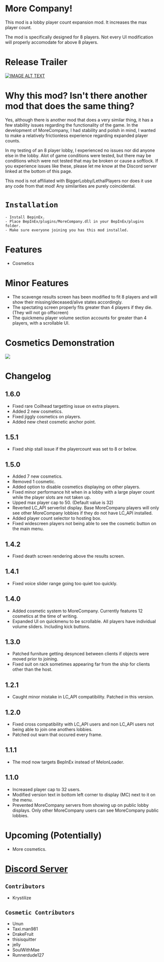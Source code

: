 # More Company!

This mod is a lobby player count expansion mod. It increases the max player count.

The mod is specifically designed for 8 players. Not every UI modification will properly accomodate for above 8 players.

# Release Trailer
[![IMAGE ALT TEXT](http://img.youtube.com/vi/yHxU4YrA8Ag/0.jpg)](http://www.youtube.com/watch?v=yHxU4YrA8Ag "More Company Launch Trailer")

# Why this mod? Isn't there another mod that does the same thing?
Yes, although there is another mod that does a very similar thing, it has a few stability issues regarding the functionality of the game. In the development of MoreCompany, I had stability and polish in mind, I wanted to make a relatively frictionless experience regarding expanded player counts.

In my testing of an 8 player lobby, I experienced no issues nor did anyone else in the lobby. Alot of game conditions were tested, but there may be conditions which were not tested that may be broken or cause a softlock. If you experience issues like these, please let me know at the Discord server linked at the bottom of this page.

This mod is not affiliated with BiggerLobby/LethalPlayers nor does it use any code from that mod! Any similarities are purely coincidental.

# ``Installation``
```
- Install BepinEx.
- Place BepInEx/plugins/MoreCompany.dll in your BepInEx/plugins folder.
- Make sure everyone joining you has this mod installed.
```

# Features
- Cosmetics

# Minor Features
- The scavenge results screen has been modified to fit 8 players and will show their missing/deceased/alive states accordingly.
- The spectating screen properly fits greater than 4 players if they die. (They will not go offscreen)
- The quickmenu player volume section accounts for greater than 4 players, with a scrollable UI.

# Cosmetics Demonstration
![](https://cdn.discordapp.com/attachments/1121903172189962272/1177369023822970950/ezgif.com-video-to-gif.gif?ex=65724159&is=655fcc59&hm=92ccdc457dbba7b97f2e84169b3826064a7d1be6544846abe05f7531180bab47&)

# Changelog
## 1.6.0
- Fixed rare Coilhead targetting issue on extra players.
- Added 2 new cosmetics.
- Fixed jiggly cosmetics on players.
- Added new chest cosmetic anchor point.

## 1.5.1
- Fixed ship stall issue if the playercount was set to 8 or below.

## 1.5.0
- Added 7 new cosmetics.
- Removed 1 cosmetic.
- Added option to disable cosmetics displaying on other players.
- Fixed minor performance hit when in a lobby with a large player count while the player slots are not taken up.
- Upped max player cap to 50. (Default value is 32)
- Reverted LC_API serverlist display. Base MoreCompany players will only see other MoreCompany lobbies if they do not have LC_API installed.
- Added player count selector to hosting box.
- Fixed widescreen players not being able to see the cosmetic button on the main menu.

## 1.4.2
- Fixed death screen rendering above the results screen.

## 1.4.1
- Fixed voice slider range going too quiet too quickly.

## 1.4.0
- Added cosmetic system to MoreCompany. Currently features 12 cosmetics at the time of writing.
- Expanded UI on quickmenu to be scrollable. All players have individual volume sliders. Including kick buttons.

## 1.3.0
- Patched furniture getting desynced between clients if objects were moved prior to joining.
- Fixed suit on rack sometimes appearing far from the ship for clients other than the host.

## 1.2.1
- Caught minor mistake in LC_API compatibility. Patched in this version.

## 1.2.0
- Fixed cross compatibility with LC_API users and non LC_API users not being able to join one anothers lobbies.
- Patched out warn that occured every frame.

## 1.1.1
- The mod now targets BepInEx instead of MelonLoader.

## 1.1.0
- Increased player cap to 32 users.
- Modified version text in bottom left corner to display (MC) next to it on the menu.
- Prevented MoreCompany servers from showing up on public lobby displays. Only other MoreCompany users can see MoreCompany public lobbies.

# Upcoming (Potentially)
- More cosmetics.

# [Discord Server](https://discord.gg/cKa6sPBFZ9)

## ```Contributors```
- Krystilize

## ```Cosmetic Contributors```
- Unun
- Taxi.man981
- DrakeFruit
- thisisquitter
- jelly
- SoulWithMae
- Runnerdude127
